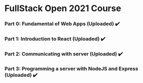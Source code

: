 # FullStack Open 2021 Course

### Part 0: Fundamental of Web Apps (Uploaded) :heavy_check_mark:
### Part 1: Introduction to React (Uploaded) :heavy_check_mark:
### Part 2: Communicating with server (Uploaded) :heavy_check_mark:
### Part 3: Programming a server with NodeJS and Express (Uploaded) :heavy_check_mark:
